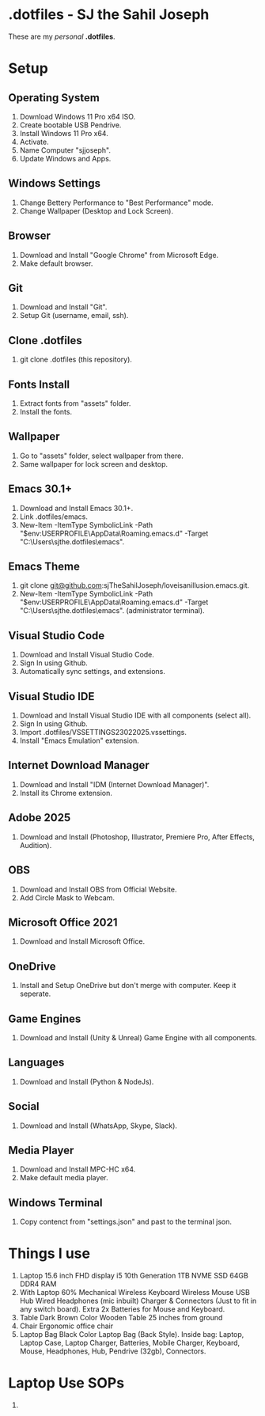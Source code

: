
# .dotfiles - SJ the Sahil Joseph
These are my *personal* __.dotfiles__.

# Setup

## Operating System
   1. Download Windows 11 Pro x64 ISO.
   2. Create bootable USB Pendrive.
   3. Install Windows 11 Pro x64.
   4. Activate.
   5. Name Computer "sjjoseph".
   6. Update Windows and Apps.

## Windows Settings
   1. Change Bettery Performance to "Best Performance" mode.
   2. Change Wallpaper (Desktop and Lock Screen).

## Browser
   1. Download and Install "Google Chrome" from Microsoft Edge.
   2. Make default browser.

## Git
   1. Download and Install "Git".
   2. Setup Git (username, email, ssh).

## Clone .dotfiles
   1. git clone .dotfiles (this repository).

## Fonts Install
   1. Extract fonts from "assets" folder.
   2. Install the fonts.

## Wallpaper
   1. Go to "assets" folder, select wallpaper from there.
   2. Same wallpaper for lock screen and desktop.

## Emacs 30.1+
   1. Download and Install Emacs 30.1+.
   2. Link .dotfiles/emacs.
   3. New-Item -ItemType SymbolicLink -Path "$env:USERPROFILE\AppData\Roaming\.emacs.d" -Target "C:\Users\sjthe\.dotfiles\emacs".

## Emacs Theme
   1. git clone git@github.com:sjTheSahilJoseph/loveisanillusion.emacs.git.
   2. New-Item -ItemType SymbolicLink -Path "$env:USERPROFILE\AppData\Roaming\.emacs.d" -Target "C:\Users\sjthe\.dotfiles\emacs". (administrator terminal).

## Visual Studio Code
   1. Download and Install Visual Studio Code.
   2. Sign In using Github.
   3. Automatically sync settings, and extensions.

## Visual Studio IDE
   1. Download and Install Visual Studio IDE with all components (select all).
   2. Sign In using Github.
   3. Import .dotfiles/VSSETTINGS23022025.vssettings.
   4. Install "Emacs Emulation" extension.
   
## Internet Download Manager
   1. Download and Install "IDM (Internet Download Manager)".
   2. Install its Chrome extension.

## Adobe 2025
   1. Download and Install (Photoshop, Illustrator, Premiere Pro, After Effects, Audition).

## OBS
   1. Download and Install OBS from Official Website.
   2. Add Circle Mask to Webcam.

## Microsoft Office 2021
   1. Download and Install Microsoft Office.

## OneDrive
   1. Install and Setup OneDrive but don't merge with computer. Keep it seperate.

## Game Engines
   1. Download and Install (Unity & Unreal) Game Engine with all components.

## Languages
   1. Download and Install (Python & NodeJs).

## Social
   1. Download and Install (WhatsApp, Skype, Slack).

## Media Player
   1. Download and Install MPC-HC x64.
   2. Make default media player.

## Windows Terminal
   1. Copy contenct from "settings.json" and past to the terminal json.

# Things I use
  1. Laptop
     15.6 inch FHD display
     i5 10th Generation
     1TB NVME SSD
     64GB DDR4 RAM
  2. With Laptop
     60% Mechanical Wireless Keyboard
     Wireless Mouse
     USB Hub
     Wired Headphones (mic inbuilt)
     Charger & Connectors (Just to fit in any switch board).
     Extra 2x Batteries for Mouse and Keyboard.
  3. Table
     Dark Brown Color Wooden Table
     25 inches from ground
  4. Chair
     Ergonomic office chair
  5. Laptop Bag
     Black Color Laptop Bag (Back Style).
     Inside bag:
            Laptop, Laptop Case, Laptop Charger, Batteries, Mobile Charger, Keyboard, Mouse, Headphones, Hub, Pendrive (32gb), Connectors.

# Laptop Use SOPs
  1. 
